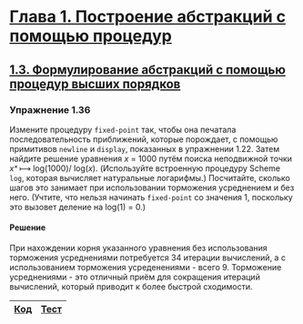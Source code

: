 # [Глава 1. Построение абстракций с помощью процедур](index.md#Глава-1-Построение-абстракций-с-помощью-процедур)
## [1.3. Формулирование абстракций с помощью процедур высших порядков](index.md#13-Формулирование-абстракций-с-помощью-процедур-высших-порядков)

### Упражнение 1.36
Измените процедуру `fixed-point` так, чтобы она печатала последовательность
приближений, которые порождает, с помощью примитивов `newline` и `display`,
показанных в упражнении 1.22. Затем найдите решение уравнения _x_ = 1000 путём
поиска неподвижной точки _xˣ_ ⟼ log(1000)/ log(_x_). (Используйте встроенную
процедуру Scheme `log`, которая вычисляет натуральные логарифмы.) Посчитайте,
сколько шагов это занимает при использовании торможения усреднением и без него.
(Учтите, что нельзя начинать `fixed-point` со значения 1, поскольку это вызовет
деление на log(1) = 0.)

#### Решение
При нахождении корня указанного уравнения без использования торможения
усреднениями потребуется 34 итерации вычислений, а с использованием торможения
усреденениями - всего 9. Торможение усреднениями - это отличный приём для
сокращения итераций вычислений, который приводит к более быстрой сходимости.

[Код](../../src/chapter01/exercise_1_36.rkt) | [Тест](../../test/chapter01/test_exercise_1_36.rkt)
--- | ---
